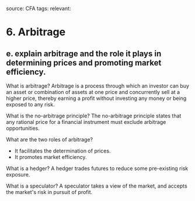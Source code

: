 source: CFA
tags: 
relevant: 

# 6. Arbitrage

## e. explain arbitrage and the role it plays in determining prices and promoting market efficiency.

What is arbitrage?
Arbitrage is a process through which an investor can buy an asset or combination of assets at one price and concurrently sell at a higher price, thereby earning a profit without investing any money or being exposed to any risk.

What is the no-arbitrage principle?
The no-arbitrage principle states that any rational price for a financial instrument must exclude arbitrage opportunities.

What are the two roles of arbitrage?
- It facilitates the determination of prices.
- It promotes market efficiency.

What is a hedger?
A hedger trades futures to reduce some pre-existing risk exposure.

What is a speculator?
A speculator takes a view of the market, and accepts the market's risk in pursuit of profit.

